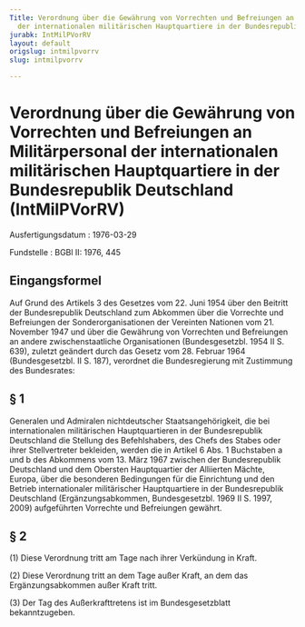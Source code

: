 ```yaml
---
Title: Verordnung über die Gewährung von Vorrechten und Befreiungen an Militärpersonal
  der internationalen militärischen Hauptquartiere in der Bundesrepublik Deutschland
jurabk: IntMilPVorRV
layout: default
origslug: intmilpvorrv
slug: intmilpvorrv

---
```


# Verordnung über die Gewährung von Vorrechten und Befreiungen an Militärpersonal der internationalen militärischen Hauptquartiere in der Bundesrepublik Deutschland (IntMilPVorRV)

Ausfertigungsdatum
:   1976-03-29

Fundstelle
:   BGBl II: 1976, 445

## Eingangsformel

Auf Grund des Artikels 3 des Gesetzes vom 22. Juni 1954 über den
Beitritt der Bundesrepublik Deutschland zum Abkommen über die
Vorrechte und Befreiungen der Sonderorganisationen der Vereinten
Nationen vom 21. November 1947 und über die Gewährung von Vorrechten
und Befreiungen an andere zwischenstaatliche Organisationen
(Bundesgesetzbl. 1954 II S. 639), zuletzt geändert durch das Gesetz
vom 28. Februar 1964 (Bundesgesetzbl. II S. 187), verordnet die
Bundesregierung mit Zustimmung des Bundesrates:

## § 1

Generalen und Admiralen nichtdeutscher Staatsangehörigkeit, die bei
internationalen militärischen Hauptquartieren in der Bundesrepublik
Deutschland die Stellung des Befehlshabers, des Chefs des Stabes oder
ihrer Stellvertreter bekleiden, werden die in Artikel 6 Abs. 1
Buchstaben a und b des Abkommens vom 13. März 1967 zwischen der
Bundesrepublik Deutschland und dem Obersten Hauptquartier der
Alliierten Mächte, Europa, über die besonderen Bedingungen für die
Einrichtung und den Betrieb internationaler militärischer
Hauptquartiere in der Bundesrepublik Deutschland (Ergänzungsabkommen,
Bundesgesetzbl. 1969 II S. 1997, 2009) aufgeführten Vorrechte und
Befreiungen gewährt.

## § 2

(1) Diese Verordnung tritt am Tage nach ihrer Verkündung in Kraft.

(2) Diese Verordnung tritt an dem Tage außer Kraft, an dem das
Ergänzungsabkommen außer Kraft tritt.

(3) Der Tag des Außerkrafttretens ist im Bundesgesetzblatt
bekanntzugeben.

